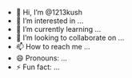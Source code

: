 - 👋 Hi, I’m @1213kush
- 👀 I’m interested in ...
- 🌱 I’m currently learning ...
- 💞️ I’m looking to collaborate on ...
- 📫 How to reach me ...
- 😄 Pronouns: ...
- ⚡ Fun fact: ...

<!---
1213kush/1213kush is a ✨ special ✨ repository because its `README.md` (this file) appears on your GitHub profile.
Requiremts :- Colab,Jupitir 
Certainly! Here are a few lines about projects involving GAN (Generative Adversarial Networks) for anime face generation:

1. **Introduction to Anime Face Generation with GANs:**
   GANs have revolutionized the field of computer vision by enabling the generation of highly realistic images. One particularly exciting application is the generation of anime faces, where GAN models are trained on extensive datasets of anime characters to create new, unique faces that closely mimic the style of the original artwork.

2. **Popular Anime Face Generation Projects:**
   - **StyleGAN for Anime Faces:** StyleGAN, developed by NVIDIA, has been adapted for anime face generation by training on large anime datasets. It allows for the manipulation of various facial attributes, resulting in high-quality, customizable anime characters.
   - **AnimeGAN:** AnimeGAN is a project specifically tailored to generate anime-style images. It leverages the power of GANs to transform real-world photos into anime-style artwork, providing a fun and engaging tool for artists and enthusiasts.
   - **DeepAnime:** DeepAnime uses advanced GAN architectures to create novel anime characters. By fine-tuning models on diverse anime datasets, it produces a wide range of faces with different expressions, hairstyles, and accessories.

3. **Applications of GAN-Generated Anime Faces:**
   GAN-generated anime faces have numerous applications in the entertainment and creative industries. They can be used for character design in video games, animation projects, and comics. Additionally, these models offer a powerful tool for artists looking to experiment with new styles and character concepts without the need for extensive manual drawing.

4. **Technical Challenges and Innovations:**
   Developing GAN models for anime face generation involves several technical challenges, including ensuring the coherence and consistency of facial features, handling different art styles, and maintaining high resolution. Innovations in network architecture, loss functions, and data augmentation have significantly improved the quality and diversity of generated faces.

5. **Future Directions:**
   The future of GAN-based anime face generation looks promising, with ongoing research aimed at enhancing the realism and controllability of generated images. Future advancements may include more sophisticated style transfer techniques, better integration with animation pipelines, and improved user interfaces for interactive character creation.

By leveraging GANs for anime face generation, we are not only pushing the boundaries of AI in art but also opening new avenues for creativity and innovation in digital content creation.
